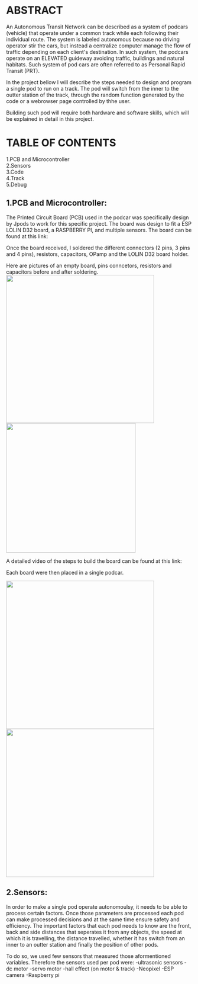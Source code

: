 # ABSTRACT

 An Autonomous Transit Network can be described as a system of podcars (vehicle) that operate under a common track while each following their individual route. The system is labeled autonomous because no driving operator stir the cars, but instead a centralize computer manage the flow of traffic depending on each client's destination. In such system, the podcars operate on an ELEVATED guideway avoiding traffic, buildings and natural habitats. Such system of pod cars are often referred to as Personal Rapid Transit (PRT). 
 
 In the project bellow I will describe the steps needed to design and program a single pod to run on a track. The pod will switch from the inner to the outter station of the track, through the random function generated by the code or a webrowser page controlled by thhe user. 

Building such pod will require both hardware and software skills, which will be explained in detail in this project.    
 
# TABLE OF CONTENTS 
1.PCB and Microcontroller   
2.Sensors   
3.Code    
4.Track  
5.Debug  
 
 
 ## 1.PCB and Microcontroller: 
 
 The Printed Circuit Board (PCB) used in the podcar was specifically design by Jpods to work for this specific project. The board was design to fit a ESP LOLIN D32 board, a RASPBERRY PI, and multiple sensors. The board can be found at this link:
 
 Once the board received, I soldered the different connectors (2 pins, 3 pins and 4 pins), resistors, capacitors, OPamp and the LOLIN D32 board holder. 

Here are pictures of an empty board, pins conncetors, resistors and capacitors before and after soldering. 
<img src="https://user-images.githubusercontent.com/58591461/74690625-95e45400-5194-11ea-99a9-ad1611ff258d.JPG" width="400">
<img src="https://user-images.githubusercontent.com/58591461/74691817-32a8f080-5199-11ea-8c66-da995081eb52.jpg" width="350">


A detailed video of the steps to build the board can be found at this link:


Each board were then placed in a single podcar.

<img src="https://user-images.githubusercontent.com/58591461/74691691-a696c900-5198-11ea-8146-19ac58ae621d.jpg" width="400"><img src="https://user-images.githubusercontent.com/58591461/74691734-d34ae080-5198-11ea-8845-0f1f017e3e73.jpg" width="400">




## 2.Sensors: 

 In order to make a single pod operate autonomoulsy, it needs to be able to process certain factors. Once those parameters are processed each pod can make processed decisions and at the same time ensure safety and efficiency. The important factors that each pod needs to know are the front, back and side distances that seperates it from any objects, the speed at which it is travelling, the distance travelled, whether it has switch from an inner to an outter station and finally the position of other pods. 

 To do so, we used few sensors that measured those aformentioned variables. Therefore the sensors used per pod were:
 -ultrasonic sensors
 -dc motor
 -servo motor
 -hall effect (on motor & track)
 -Neopixel
 -ESP camera
 -Raspberry pi
 



 

  
